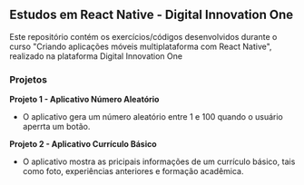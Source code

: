 ## Estudos em React Native - Digital Innovation One
Este repositório contém os exercícios/códigos desenvolvidos durante o curso "Criando aplicações móveis multiplataforma com React Native", realizado na plataforma Digital Innovation One

### Projetos

**Projeto 1 - Aplicativo Número Aleatório**
- O aplicativo gera um número aleatório entre 1 e 100 quando o usuário aperrta um botão.

**Projeto 2 - Aplicativo Currículo Básico**
- O aplicativo mostra as pricipais informações de um currículo básico, tais como foto, experiências anteriores e formação acadêmica.
